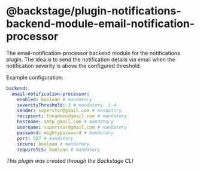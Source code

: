 # @backstage/plugin-notifications-backend-module-email-notification-processor

The email-notification-processor backend module for the notifications plugin.
The idea is to send the notification details via email when the notification severity is above the configured threshold.

Example configuration:

```yaml
backend:
  email-notification-processor:
    enabled: boolean # mandatory
    severityThreshold: 3 # mandatory. 1-4.
    sender: superstar@gmail.com # mandatory.
    recipient: theadmin@gmail.com # mandatory
    hostname: smtp.gmail.com # mandatory
    username: superstar@gmail.com # mandatory
    password: mightypassword # mandatory
    port: 587 # mandatory
    secure: boolean # mandatory
    requireTLS: boolean # mandatory
```

_This plugin was created through the Backstage CLI_

